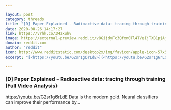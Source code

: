 ```yaml
---

layout: post
category: threads
title: "[D] Paper Explained - Radioactive data: tracing through training (Full Video Analysis)"
date: 2020-08-26 14:17:27
link: https://vrhk.co/34zxuhv
image: https://external-preview.redd.it/v8GijdyFc3Qfxn0Tl4TVeIjTXB1pjAjITtilWPIEJco.jpg?width=480&height=251.308900524&auto=webp&crop=480:251.308900524,smart&s=15e3544d66e7865754786650e9873506e64b41f9
domain: reddit.com
author: "reddit"
icon: http://www.redditstatic.com/desktop2x/img/favicon/apple-icon-57x57.png
excerpt: "[<https://youtu.be/G2sr1g6rLdE>](<https://youtu.be/G2sr1g6rLdE>) Data is the modern gold. Neural classifiers can improve their performance by..."

---
```


### [D] Paper Explained - Radioactive data: tracing through training (Full Video Analysis)

[<https://youtu.be/G2sr1g6rLdE>](<https://youtu.be/G2sr1g6rLdE>) Data is the modern gold. Neural classifiers can improve their performance by...